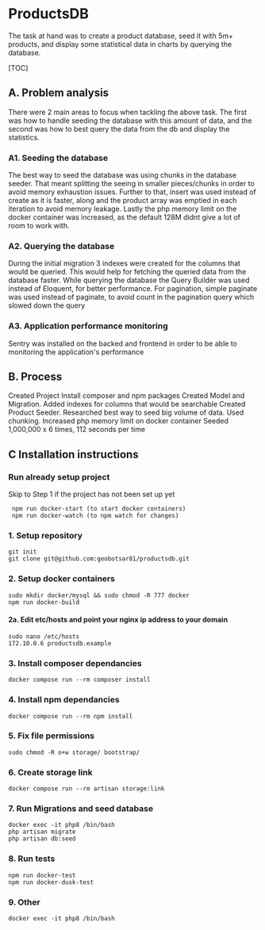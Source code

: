 # ProductsDB

The task at hand was to create a product database, seed it with 5m+ products, and display some statistical data in charts by querying the database.

[TOC]

## A. Problem analysis

There were 2 main areas to focus when tackling the above task. The first was how to handle seeding the database with this amount of data, and the second was how to best query the data from the db and display the statistics.

### A1. Seeding the database

The best way to seed the database was using chunks in the database seeder. That meant splitting the seeing in smaller pieces/chunks in order to avoid memory exhaustion issues. Further to that, insert was used instead of create as it is faster, along
and the product array was emptied in each iteration to avoid memory leakage. Lastly the php memory limit on the docker container was increased, as the default 128M didnt give a lot of room to work with.

### A2. Querying the database

During the initial migration 3 indexes were created for the columns that would be queried. This would help for fetching the queried data from the database faster.
While querying the database the Query Builder was used instead of Eloquent, for better performance.
For pagination, simple paginate was used instead of paginate, to avoid count in the pagination query which slowed down the query

### A3. Application performance monitoring

Sentry was installed on the backed and frontend in order to be able to monitoring the application's performance

## B. Process

Created Project
Install composer and npm packages
Created Model and Migration. Added indexes for columns that would be searchable
Created Product Seeder. Researched best way to seed big volume of data. Used chunking. Increased php memory limit on docker container
Seeded 1,000,000 x 6 times, 112 seconds per time

## C Installation instructions

### Run already setup project

Skip to Step 1 if the project has not been set up yet

     npm run docker-start (to start docker containers)
     npm run docker-watch (to npm watch for changes)

### 1. Setup repository

    git init
    git clone git@github.com:geobotsar81/productsdb.git

### 2. Setup docker containers

    sudo mkdir docker/mysql && sudo chmod -R 777 docker
    npm run docker-build

#### 2a. Edit etc/hosts and point your nginx ip address to your domain

    sudo nano /etc/hosts
    172.10.0.6 productsdb.example

### 3. Install composer dependancies

    docker compose run --rm composer install

### 4. Install npm dependancies

    docker compose run --rm npm install

### 5. Fix file permissions

    sudo chmod -R o+w storage/ bootstrap/

### 6. Create storage link

    docker compose run --rm artisan storage:link

### 7. Run Migrations and seed database

    docker exec -it php8 /bin/bash
    php artisan migrate
    php artisan db:seed

### 8. Run tests

    npm run docker-test
    npm run docker-dusk-test

### 9. Other

    docker exec -it php8 /bin/bash
